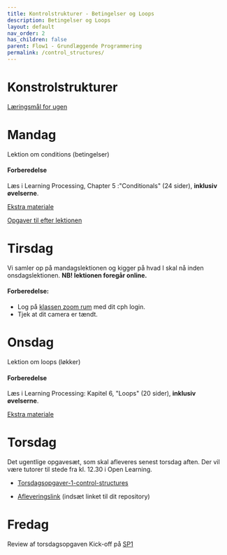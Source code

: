 ```yaml
---
title: Kontrolstrukturer - Betingelser og Loops
description: Betingelser og Loops
layout: default
nav_order: 2
has_children: false
parent: Flow1 - Grundlæggende Programmering
permalink: /control_structures/
---
```


# Konstrolstrukturer

[Læringsmål for ugen](./learningobjectives.md)

# Mandag

Lektion om conditions (betingelser)

#### Forberedelse
Læs i Learning Processing, Chapter 5 :"Conditionals" (24 sider), **inklusiv øvelserne**.

[Ekstra materiale](resources.md#Mandag)


[Opgaver til efter lektionen](https://github.com/Dat1Cphbusiness/Mandagsopgaver/blob/main/2.md)

# Tirsdag

Vi samler op på mandagslektionen og kigger på hvad I skal nå inden onsdagslektionen.
**NB! lektionen foregår online.**

#### Forberedelse:
- Log på [klassen zoom rum](https://cphbusiness.zoom.us/j/66755584856?pwd=RDRqZjBqSXBsTlR0QjRsTXh0UEFTUT09) med dit cph login.
- Tjek at dit camera er tændt.


# Onsdag 

Lektion om loops (løkker)
#### Forberedelse
Læs i Learning Processing: Kapitel 6, "Loops" (20 sider), **inklusiv øvelserne**.

[Ekstra materiale](resources.md#Onsdag)

# Torsdag

Det ugentlige opgavesæt, som skal afleveres senest torsdag aften.
Der vil være tutorer til stede fra kl. 12.30 i Open Learning.

- [Torsdagsopgaver-1-control-structures](https://github.com/Dat1Cphbusiness/Torsdagsopgaver-1-control-structures)

- [Afleveringslink](https://cphbusiness.mrooms.net/mod/assign/view.php?id=765987)
(indsæt linket til dit repository)

# Fredag
Review af torsdagsopgaven
Kick-off på [SP1](../../projects/SP1)